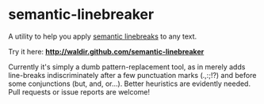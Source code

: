 semantic-linebreaker
====================

A utility to help you apply
[semantic linebreaks](http://rhodesmill.org/brandon/2012/one-sentence-per-line/)
to any text.

Try it here: **http://waldir.github.com/semantic-linebreaker**

Currently it's simply a dumb pattern-replacement tool,
as in merely adds line-breaks indiscriminately
after a few punctuation marks (.,:;!?)
and before some conjunctions (but, and, or...).
Better heuristics are evidently needed.
Pull requests or issue reports are welcome!
